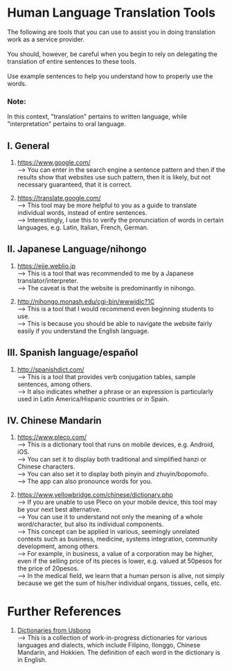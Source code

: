# Human Language Translation Tools

The following are tools that you can use to assist you in doing translation work as a service provider.</br>
</br>
You should, however, be careful when you begin to rely on delegating the translation of entire sentences to these tools.</br>
</br>
Use example sentences to help you understand how to properly use the words.

### Note: 
In this context, "translation" pertains to written language, while "interpretation" pertains to oral language.

## I. General
1) https://www.google.com/</br>
--> You can enter in the search engine a sentence pattern and then if the results show that websites use such pattern, then it is likely, but not necessary guaranteed, that it is correct.

2) https://translate.google.com/</br>
--> This tool may be more helpful to you as a guide to translate individual words, instead of entire sentences.</br>
--> Interestingly, I use this to verify the pronunciation of words in certain languages, e.g. Latin, Italian, French, German.

## II. Japanese Language/nihongo
1) https://ejje.weblio.jp</br>
--> This is a tool that was recommended to me by a Japanese translator/interpreter.</br>
--> The caveat is that the website is predominantly in nihongo.

2) http://nihongo.monash.edu/cgi-bin/wwwjdic?1C</br>
--> This is a tool that I would recommend even beginning students to use.</br>
--> This is because you should be able to navigate the website fairly easily if you understand the English language.

## III. Spanish language/español
1) http://spanishdict.com/</br>
--> This is a tool that provides verb conjugation tables, sample sentences, among others.</br>
--> It also indicates whether a phrase or an expression is particularly used in Latin America/Hispanic countries or in Spain.

## IV. Chinese Mandarin
1) https://www.pleco.com/</br>
--> This is a dictionary tool that runs on mobile devices, e.g. Android, iOS.</br>
--> You can set it to display both traditional and simplified hanzi or Chinese characters.</br>
--> You can also set it to display both pinyin and zhuyin/bopomofo.</br>
--> The app can also pronounce words for you.

2) https://www.yellowbridge.com/chinese/dictionary.php</br>
--> If you are unable to use Pleco on your mobile device, this tool may be your next best alternative.</br>
--> You can use it to understand not only the meaning of a whole word/character, but also its individual components.</br>
--> This concept can be applied in various, seemingly unrelated contexts such as business, medicine, systems integration, community development, among others.</br>
--> For example, in business, a value of a corporation may be higher, even if the selling price of its pieces is lower, e.g. valued at 50pesos for the price of 20pesos.</br>
--> In the medical field, we learn that a human person is alive, not simply because we get the sum of his/her individual organs, tissues, cells, etc.

# Further References
1) [Dictionaries from Usbong](https://github.com/usbong/Dictionaries)</br>
--> This is a collection of work-in-progress dictionaries for various languages and dialects, which include Filipino, Ilonggo, Chinese Mandarin, and Hokkien. The definition of each word in the dictionary is in English. 
